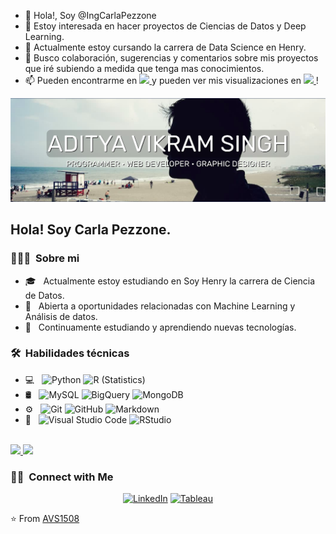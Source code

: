 - 👋 Hola!, Soy @IngCarlaPezzone
- 👀 Estoy interesada en hacer proyectos de Ciencias de Datos y Deep Learning.
- 🌱 Actualmente estoy cursando la carrera de Data Science en Henry.
- 💞️ Busco colaboración, sugerencias y comentarios sobre mis proyectos que iré subiendo a medida que tenga mas conocimientos.
- 📫 Pueden encontrarme en <a target="_blank" href="https://www.linkedin.com/in/ingambcarlapezzone/">
  <img src="https://img.shields.io/badge/LinkedIn-0A66C2.svg?style=for-the-badge&logo=LinkedIn&logoColor=white"/>
</a> y pueden ver mis visualizaciones en <a target="_blank" href="https://public.tableau.com/app/profile/carla.pezzone">
  <img src="https://img.shields.io/badge/Tableau-E97627.svg?style=for-the-badge&logo=Tableau&logoColor=white"/>
</a>!





<img src="https://raw.githubusercontent.com/AVS1508/AVS1508/master/assets/Aditya%20Vikram%20Singh%20Banner.png">

<h2> Hola! Soy Carla Pezzone.</h2>

<h3> 👨🏻‍💻 &nbsp;Sobre mi </h3>

- 🎓 &nbsp; Actualmente estoy estudiando en Soy Henry la carrera de Ciencia de Datos.
- 💼 &nbsp; Abierta a oportunidades relacionadas con Machine Learning y Análisis de datos.
- 🌱 &nbsp; Continuamente estudiando y aprendiendo nuevas tecnologías.

<h3> 🛠 &nbsp;Habilidades técnicas</h3>

- 💻 &nbsp;
  ![Python](https://img.shields.io/badge/-Python-333333?style=flat&logo=python)
  ![R (Statistics)](https://img.shields.io/badge/-R-333333?style=flat&logo=R&logoColor=276DC3)
- 🛢 &nbsp;
  ![MySQL](https://img.shields.io/badge/-MySQL-333333?style=flat&logo=MySQL)
  ![BigQuery](https://img.shields.io/badge/-BigQuery-333333?style=flat&logo=bigquery)
  ![MongoDB](https://img.shields.io/badge/-MongoDB-333333?style=flat&logo=mongodb)
- ⚙️ &nbsp;
  ![Git](https://img.shields.io/badge/-Git-333333?style=flat&logo=git)
  ![GitHub](https://img.shields.io/badge/-GitHub-333333?style=flat&logo=github)
  ![Markdown](https://img.shields.io/badge/-Markdown-333333?style=flat&logo=markdown)
- 🔧 &nbsp;
  ![Visual Studio Code](https://img.shields.io/badge/-Visual%20Studio%20Code-333333?style=flat&logo=visual-studio-code&logoColor=007ACC)
  ![RStudio](https://img.shields.io/badge/-RStudio-333333?style=flat&logo=rstudio)


<br/>

<a href="https://github.com/AVS1508">
  <img height="180em" src="https://github-readme-stats.vercel.app/api?username=AVS1508&theme=buefy&show_icons=true" />
  <img height="180em" src="https://github-readme-stats.vercel.app/api/top-langs/?username=AVS1508&theme=buefy&layout=compact" />
</a>

<br/>

<h3> 🤝🏻 &nbsp;Connect with Me </h3>

<p align="center">
<a href="https://www.linkedin.com/in/ingambcarlapezzone/"><img alt="LinkedIn" src="https://img.shields.io/badge/LinkedIn-Aditya%20Vikram%20Singh-blue?style=flat-square&logo=linkedin"></a>
<a href="https://public.tableau.com/app/profile/carla.pezzone"><img alt="Tableau" src="https://img.shields.io/badge/Tableau-E97627.svg?style=for-the-badge&logo=Tableau&logoColor=white"></a>
</p>

⭐️ From [AVS1508](https://github.com/AVS1508)


